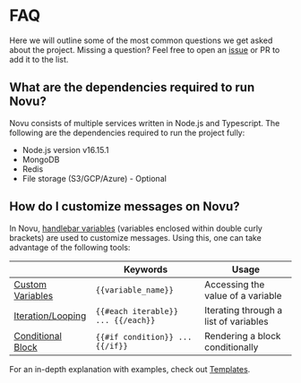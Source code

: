 # FAQ

Here we will outline some of the most common questions we get asked about the project. Missing a question? Feel free to open an [issue](https://github.com/novuhq/novu/issues) or PR to add it to the list.

## What are the dependencies required to run Novu?

Novu consists of multiple services written in Node.js and Typescript. The following are the dependencies required to run the project fully:

- Node.js version v16.15.1
- MongoDB
- Redis
- File storage (S3/GCP/Azure) - Optional

## How do I customize messages on Novu?

In Novu, [handlebar variables](https://handlebarsjs.com/guide/) (variables enclosed within double curly brackets) are used to customize messages. Using this, one can take advantage of the following tools:

| | Keywords | Usage |
|-|-|-|
| [Custom Variables](https://docs.novu.co/platform/templates#variable-usage) | `{{variable_name}}` | Accessing the value of a variable |
| [Iteration/Looping](https://docs.novu.co/platform/templates#iteration) | `{{#each iterable}} ... {{/each}}` | Iterating through a list of variables |
| [Conditional Block](https://docs.novu.co/platform/templates#conditional) | `{{#if condition}} ... {{/if}}` | Rendering a block conditionally |

For an in-depth explanation with examples, check out [Templates](https://docs.novu.co/platform/templates#messages).
